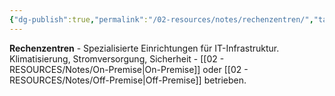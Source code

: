 ```yaml
---
{"dg-publish":true,"permalink":"/02-resources/notes/rechenzentren/","tags":["infrastruktur/zentral","informatik/server/standort","informatik/hardware"],"noteIcon":"","updated":"2025-09-10T17:01:52.748+02:00"}
---
```



**Rechenzentren** - Spezialisierte Einrichtungen für IT-Infrastruktur.
Klimatisierung, Stromversorgung, Sicherheit - [[02 - RESOURCES/Notes/On-Premise\|On-Premise]] oder [[02 - RESOURCES/Notes/Off-Premise\|Off-Premise]] betrieben.